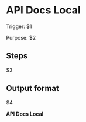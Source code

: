 # API Docs Local

Trigger: $1

Purpose: $2

## Steps

$3

## Output format

$4

<!--
$1 = Trigger (e.g., "/api-docs-local")
$2 = Purpose (e.g., "Fetch API docs and store locally for offline, deterministic reference.")
$3 = Steps list (e.g., "1. Create `docs/apis/` directory.\n2. For each provided URL or package, write retrieval commands (curl or `npm view` docs links). Do not fetch automatically without confirmation.\n3. Add `DOCS.md` index linking local copies.")
$4 = Output format (e.g., "- Command list and file paths to place docs under `docs/apis/`.")
--> 

**API Docs Local**

